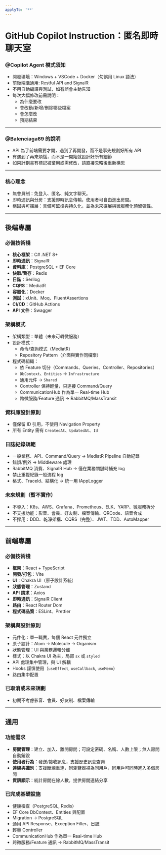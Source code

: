 ```yaml
---
applyTo: '**'
---
```

# GitHub Copilot Instruction：匿名即時聊天室
### @Copilot Agent 模式須知
- 開發環境：Windows + VSCode + Docker（勿誤用 Linux 語法）
- 前後端溝通用: Restful API and SignalR
- 不用自動編譯與測試，如有誤會主動告知
- 每次大幅修改前需說明：
  - 為什麼要改
  - 會改動/新增/刪除哪些檔案
  - 會怎麼改
  - 預期結果
---
### @Balenciaga69 的說明
- API 為了前端需要才開，遇到了再開發，而不是事先規劃好所有 API
- 有遇到了再來煩惱，而不是一開始就設計好所有細節
- 如果計劃書有標記被棄用或需修改，請直接忽略後重新構思
---
### 核心理念
- 無會員制：免登入、匿名、純文字聊天。
- 即時通訊與分房：支援即時訊息傳輸，使用者可自由進出房間。
- 穩固與可擴展：具備可監控與持久化，並為未來擴展與微服務化預留彈性。
---
## 後端專屬
### 必備技術棧
- **核心框架**：C# .NET 8+
- **即時通訊**：SignalR
- **資料庫**：PostgreSQL + EF Core
- **快取/暫存**：Redis
- **日誌**：Serilog
- **CQRS**：MediatR
- **容器化**：Docker
- **測試**：xUnit、Moq、FluentAssertions
- **CI/CD**：GitHub Actions
- **API 文件**：Swagger
### 架構模式
- 架構類型：單體（未來可轉微服務）
- 設計模式：
  - 命令/查詢模式（MediatR）
  - Repository Pattern（介面與實作同檔案）
- 程式碼組織：
  - 依 Feature 切分（Commands、Queries、Controller、Repositories）
  - `DbContext`、`Entities` → `Infrastructure`
  - 通用元件 → `Shared`
  - Controller 保持輕量，只連接 Command/Query
  - CommunicationHub 作為單一 Real-time Hub
  - 跨微服務/Feature 通訊 → RabbitMQ/MassTransit
### 資料庫設計原則
- 僅保留 ID 引用，不使用 Navigation Property
- 所有 Entity 需有 `CreatedAt`、`UpdatedAt`、`Id`
### 日誌紀錄規範
- 一般業務、API、Command/Query → MediatR Pipeline 自動紀錄
- 錯誤/例外 → Middleware 處理
- RabbitMQ 消費、SignalR Hub → 僅在業務關鍵時補充 log
- 禁止重複紀錄一般流程 log
- 格式、TraceId、結構化 → 統一用 IAppLogger
### 未來規劃（暫不實作）
- 不導入：K8s、AWS、Grafana、Prometheus、ELK、YARP、微服務拆分
- 不支援功能：影音、會員、好友制、檔案傳輸、QRCode、語音合成
- 不採用：DDD、乾淨架構、CQRS（完整）、JWT、TDD、AutoMapper
---
## 前端專屬
### 必備技術棧
- **框架**：React + TypeScript
- **開發/打包**：Vite
- **UI**：Chakra UI（原子設計系統）
- **狀態管理**：Zustand
- **API 請求**：Axios
- **即時通訊**：SignalR Client
- **路由**：React Router Dom
- **程式碼品質**：ESLint、Prettier
### 架構與設計原則
- 元件化：單一職責，每個 React 元件獨立
- 原子設計：Atom → Molecule → Organism
- 狀態管理：UI 與業務邏輯分離
- 樣式：以 Chakra UI 為主，局部 `sx` 或 `styled`
- API 處理集中管理，與 UI 解耦
- Hooks 謹慎使用（`useEffect`, `useCallback`, `useMemo`）
- 路由集中配置
### 已取消或未來規劃
- 初期不考慮影音、會員、好友制、檔案傳輸
---
## 通用
### 功能需求
- **房間管理**：建立、加入、離開房間；可設定密碼、名稱、人數上限；無人房間自動銷毀
- **使用者行為**：發送/接收訊息，支援歷史訊息查詢
- **連線與識別**：支援斷線重連，同瀏覽器視為同用戶，同用戶可同時進入多個房間
- **資訊顯示**：統計房間在線人數，提供房間連結分享
### 已完成基礎設施
- 健康檢查（PostgreSQL, Redis）
- EF Core DbContext、Entities 與配置
- Migration → PostgreSQL
- 通用 API Response、Exception Filter、日誌
- 輕量 Controller
- CommunicationHub 作為單一 Real-time Hub
- 跨微服務/Feature 通訊 → RabbitMQ/MassTransit
---
